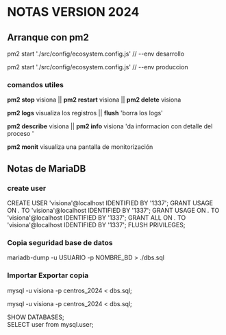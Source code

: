 # NOTAS VERSION 2024

## **Arranque con pm2**

pm2 start './src/config/ecosystem.config.js'   // --env desarrollo

pm2 start './src/config/ecosystem.config.js'   // --env produccion

### comandos utiles

**pm2 stop** visiona  || **pm2 restart** visiona || **pm2 delete** visiona

**pm2 logs** visualiza los registros ||  **flush**  'borra los logs'

**pm2 describe** visiona  || **pm2 info** visiona 'da informacion con detalle del proceso '

**pm2 monit** visualiza una pantalla de monitorización

## **Notas de MariaDB**

### create user

CREATE USER 'visiona'@localhost IDENTIFIED BY '1337';
GRANT USAGE ON *.* TO 'visiona'@localhost IDENTIFIED BY '1337';
GRANT USAGE ON *.* TO 'visiona'@localhost IDENTIFIED BY '1337';
GRANT ALL ON *.* TO 'visiona'@localhost IDENTIFIED BY '1337';
FLUSH PRIVILEGES;

### **Copia seguridad base de datos**

mariadb-dump -u USUARIO -p NOMBRE_BD > ./dbs.sql

### **Importar Exportar copia**

mysql -u visiona -p centros_2024 < dbs.sql;

mysql -u visiona -p centros_2024 < dbs.sql;

SHOW DATABASES;  
SELECT user from mysql.user;  
